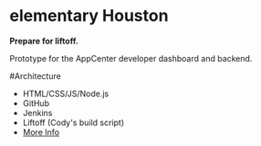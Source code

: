 # elementary Houston
**Prepare for liftoff.**

Prototype for the AppCenter developer dashboard and backend.

#Architecture
* HTML/CSS/JS/Node.js
* GitHub
* Jenkins
* Liftoff (Cody's build script)
* [More Info](https://docs.google.com/document/d/1nHCnxNpaQI8G2VdJKFeri12krLpgtUQllMj8_PdZ7P8/edit)
